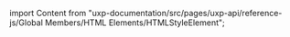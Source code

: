 
import Content from "uxp-documentation/src/pages/uxp-api/reference-js/Global Members/HTML Elements/HTMLStyleElement";

<Content query="product=photoshop"/>

